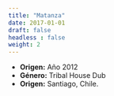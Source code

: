 ```yaml
---
title: "Matanza"
date: 2017-01-01
draft: false
headless : false
weight: 2
---
```

* **Origen:** Año 2012 
* **Género:** Tribal House Dub
* **Origen:** Santiago, Chile.